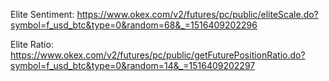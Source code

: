 Elite Sentiment:
https://www.okex.com/v2/futures/pc/public/eliteScale.do?symbol=f_usd_btc&type=0&random=68&_=1516409202296

Elite Ratio:
https://www.okex.com/v2/futures/pc/public/getFuturePositionRatio.do?symbol=f_usd_btc&type=0&random=14&_=1516409202297